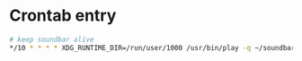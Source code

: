 # Crontab entry
```bash
# keep soundbar alive
*/10 * * * * XDG_RUNTIME_DIR=/run/user/1000 /usr/bin/play -q ~/soundbar_keepalive/5hz_0.5s.wav
```


